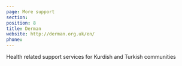 ```yaml
---
page: More support
section:
position: 8
title: Derman
website: http://derman.org.uk/en/
phone:
---
```

Health related support services for Kurdish and Turkish communities
